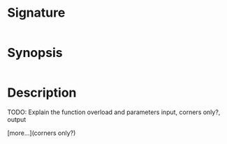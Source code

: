 # Signature
```vikid-signature
```

# Synopsis
```vikid-synopsis
```

# Description
TODO: Explain the function overload and parameters input, corners only?, output

[more...](corners only?)